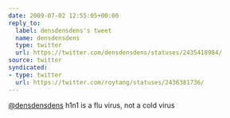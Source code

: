 ```yaml
---
date: 2009-07-02 12:55:05+00:00
reply_to:
  label: densdensdens's tweet
  name: densdensdens
  type: twitter
  url: https://twitter.com/densdensdens/statuses/2435418984/
source: twitter
syndicated:
- type: twitter
  url: https://twitter.com/roytang/statuses/2436381736/
---
```


[@densdensdens](https://twitter.com/densdensdens/) h1n1 is a flu virus, not a cold virus